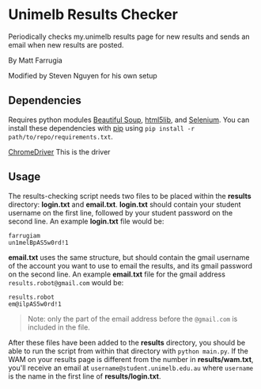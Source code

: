 # Unimelb Results Checker

Periodically checks my.unimelb results page for new results and sends an email when new results are posted.

By Matt Farrugia

Modified by Steven Nguyen for his own setup

## Dependencies

Requires python modules [Beautiful Soup](https://www.crummy.com/software/BeautifulSoup/), [html5lib](https://github.com/html5lib/), and [Selenium](http://docs.seleniumhq.org/). You can install these dependencies with [pip](https://pypi.python.org/pypi/pip) using `pip install -r path/to/repo/requirements.txt`.

[ChromeDriver](http://chromedriver.chromium.org/downloads) This is the driver

## Usage

The results-checking script needs two files to be placed within the **results** directory: **login.txt** and **email.txt**. **login.txt** should contain your student username on the first line, followed by your student password on the second line. An example **login.txt** file would be:

```
farrugiam
un1melBpAS5w0rd!1
```

**email.txt** uses the same structure, but should contain the gmail username of the account you want to use to email the results, and its gmail password on the second line. An example **email.txt** file for the gmail address `results.robot@gmail.com` would be:

```
results.robot
em@ilpAS5w0rd!1
```

> Note: only the part of the email address before the `@gmail.com` is included in the file.

After these files have been added to the **results** directory, you should be able to run the script from within that directory with `python main.py`. If the WAM on your results page is different from the number in **results/wam.txt**, you'll receive an email at `username@student.unimelb.edu.au` where `username` is the name in the first line of **results/login.txt**.

